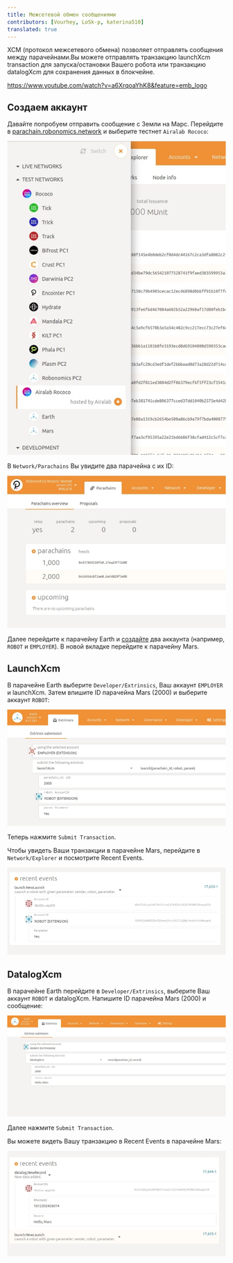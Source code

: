 ```yaml
---
title: Межсетевой обмен сообщениями
contributors: [Vourhey, LoSk-p, katerina510]
translated: true
---
```


XCM (протокол межсетевого обмена) позволяет отправлять сообщения между парачейнами.Вы можете отправлять транзакцию launchXcm transaction для запуска/остановки Вашего робота или транзакцию datalogXcm для сохранения данных в блокчейне.

https://www.youtube.com/watch?v=a6XrqoaYhK8&feature=emb_logo

## Создаем аккаунт

Давайте попробуем отправить сообщение с Земли на Марс.
Перейдите в [parachain.robonomics.network](https://parachain.robonomics.network/#/explorer) и выберите тестнет `Airalab Rococo`:

![тестнеты](../images/cross-chain/testnet.jpg)

В `Network/Parachains` Вы увидите два парачейна с их ID:

![id](../images/cross-chain/Parachains_id.jpg)

Далее перейдите к парачейну Earth и [создайте](https://wiki.robonomics.network/docs/ru/create-account-in-dapp/) два аккаунта (например, `ROBOT` и `EMPLOYER`). В новой вкладке перейдите к парачейну Mars.

## LaunchXcm

В парачейне Earth выберите `Developer/Extrinsics`, Ваш аккаунт `EMPLOYER` и launchXcm. Затем впишите ID парачейна Mars (2000) и выберите аккаунт `ROBOT`:

![launch](../images/cross-chain/launch.jpg)

Теперь нажмите `Submit Transaction`.

Чтобы увидеть Ваши транзакции в парачейне Mars, перейдите в `Network/Explorer` и посмотрите Recent Events.

![recent_launch](../images/cross-chain/recent_launch.jpg)

## DatalogXcm

В парачейне Earth перейдите в `Developer/Extrinsics`, выберите Ваш аккаунт `ROBOT` и datalogXcm. Напишите ID парачейна Mars (2000) и сообщение:

![datalog](../images/cross-chain/datalog.jpg)

Далее нажмите `Submit Transaction`.

Вы можете видеть Вашу транзакцию в Recent Events в парачейне Mars:

![recent_datalog](../images/cross-chain/recent_datalog.jpg)


